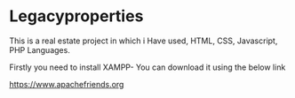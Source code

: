 # Legacyproperties


This is a real estate project in which i Have used, 
    HTML, CSS, Javascript, PHP Languages.

Firstly you need to install XAMPP-
  You can download it using the below link 

  https://www.apachefriends.org

  
